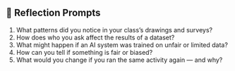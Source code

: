 ## 🌱 Reflection Prompts

1. What patterns did you notice in your class’s drawings and surveys?
2. How does who you ask affect the results of a dataset?
3. What might happen if an AI system was trained on unfair or limited data?
4. How can you tell if something is fair or biased?
5. What would you change if you ran the same activity again — and why?
